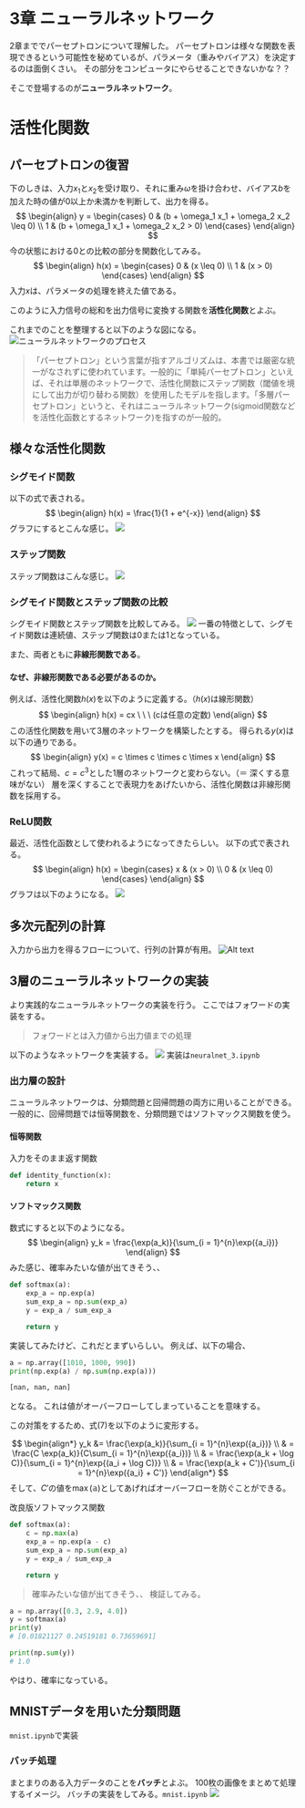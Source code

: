 # 3章 ニューラルネットワーク
2章まででパーセプトロンについて理解した。
パーセプトロンは様々な関数を表現できるという可能性を秘めているが、パラメータ（重みやバイアス）を決定するのは面倒くさい。
その部分をコンピュータにやらせることできないかな？？

そこで登場するのが**ニューラルネットワーク**。

# 活性化関数
## パーセプトロンの復習
下のしきは、入力$x_1$と$x_2$を受け取り、それに重み$\omega$を掛け合わせ、バイアス$b$を加えた時の値が0以上か未満かを判断して、出力を得る。
$$
\begin{align}
y = 
\begin{cases}
0 & (b + \omega_1 x_1 + \omega_2 x_2 \leq 0) \\
1 & (b + \omega_1 x_1 + \omega_2 x_2 > 0)
\end{cases}
\end{align}
$$
今の状態における0との比較の部分を関数化してみる。
$$
\begin{align}
h(x) = 
\begin{cases}
0 & (x \leq 0) \\
1 & (x > 0)
\end{cases}
\end{align}
$$
入力$x$は、パラメータの処理を終えた値である。

このように入力信号の総和を出力信号に変換する関数を**活性化関数**とよぶ。

これまでのことを整理すると以下のような図になる。
![ニューラルネットワークのプロセス](neural_process.png)

> 「パーセプトロン」という言葉が指すアルゴリズムは、本書では厳密な統一がなされずに使われています。一般的に「単純パーセプトロン」といえば、それは単層のネットワークで、活性化関数にステップ関数（閾値を境にして出力が切り替わる関数）を使用したモデルを指します。「多層パーセプトロン」というと、それはニューラルネットワーク(sigmoid関数などを活性化函数とするネットワーク)を指すのが一般的。

## 様々な活性化関数
### シグモイド関数
以下の式で表される。
$$
\begin{align}
h(x) = \frac{1}{1 + e^{-x}}
\end{align}
$$
グラフにするとこんな感じ。
![](sigmoid.png)

### ステップ関数
ステップ関数はこんな感じ。
![](step.png)

### シグモイド関数とステップ関数の比較
シグモイド関数とステップ関数を比較してみる。
![](sig_step.png)
一番の特徴として、シグモイド関数は連続値、ステップ関数は0または1となっている。

また、両者ともに**非線形関数である**。
#### なぜ、非線形関数である必要があるのか。
例えば、活性化関数$h(x)$を以下のように定義する。（$h(x)$は線形関数）
$$
\begin{align}
h(x) = cx \ \ \  (cは任意の定数)
\end{align}
$$
この活性化関数を用いて3層のネットワークを構築したとする。
得られる$y(x)$は以下の通りである。
$$
\begin{align}
y(x) = c \times c \times c \times x
\end{align}
$$
これって結局、$c = c^3$とした1層のネットワークと変わらない。（＝ 深くする意味がない）
層を深くすることで表現力をあげたいから、活性化関数は非線形関数を採用する。

### ReLU関数
最近、活性化函数として使われるようになってきたらしい。
以下の式で表される。
$$
\begin{align}
h(x) = 
\begin{cases}
x & (x > 0) \\
0 & (x \leq 0)
\end{cases}
\end{align}
$$
グラフは以下のようになる。
![](relu.png)

## 多次元配列の計算
入力から出力を得るフローについて、行列の計算が有用。
![Alt text](array.png)

## 3層のニューラルネットワークの実装
より実践的なニューラルネットワークの実装を行う。
ここではフォワードの実装をする。
> フォワードとは入力値から出力値までの処理

以下のようなネットワークを実装する。
![](neural3.png)
実装は`neuralnet_3.ipynb`

### 出力層の設計
ニューラルネットワークは、分類問題と回帰問題の両方に用いることができる。
一般的に、回帰問題では恒等関数を、分類問題ではソフトマックス関数を使う。
#### 恒等関数
入力をそのまま返す関数
```python
def identity_function(x):
    return x
```

#### ソフトマックス関数
数式にすると以下のようになる。
$$
\begin{align}
y_k = \frac{\exp(a_k)}{\sum_{i = 1}^{n}\exp({a_i})}
\end{align}
$$
みた感じ、確率みたいな値が出てきそう、、
```python
def softmax(a):
    exp_a = np.exp(a)
    sum_exp_a = np.sum(exp_a)
    y = exp_a / sum_exp_a

    return y
```
実装してみたけど、これだとまずいらしい。
例えば、以下の場合、
```python
a = np.array([1010, 1000, 990])
print(np.exp(a) / np.sum(np.exp(a)))
```
```python
[nan, nan, nan]
```
となる。
これは値がオーバーフローしてしまっていることを意味する。

この対策をするため、式(7)を以下のように変形する。

$$
\begin{align*}
y_k &= \frac{\exp(a_k)}{\sum_{i = 1}^{n}\exp({a_i})} \\
& = \frac{C \exp(a_k)}{C\sum_{i = 1}^{n}\exp({a_i})} \\
& =  \frac{\exp(a_k + \log C)}{\sum_{i = 1}^{n}\exp{(a_i + \log C)}} \\
& = \frac{\exp(a_k + C')}{\sum_{i = 1}^{n}\exp({a_i} + C')}
\end{align*}
$$
そして、$C'$の値を$\max(\mathbb{a})$としてあげればオーバーフローを防ぐことができる。

改良版ソフトマックス関数
```python
def softmax(a):
    c = np.max(a)
    exp_a = np.exp(a - c)
    sum_exp_a = np.sum(exp_a)
    y = exp_a / sum_exp_a

    return y
```

>確率みたいな値が出てきそう、、
検証してみる。
```python
a = np.array([0.3, 2.9, 4.0])
y = softmax(a)
print(y)
# [0.01821127 0.24519181 0.73659691]

print(np.sum(y))
# 1.0
```
やはり、確率になっている。

## MNISTデータを用いた分類問題
`mnist.ipynb`で実装

### バッチ処理
まとまりのある入力データのことを**バッチ**とよぶ。
100枚の画像をまとめて処理するイメージ。
バッチの実装をしてみる。`mnist.ipynb`
![](batch.jpeg)